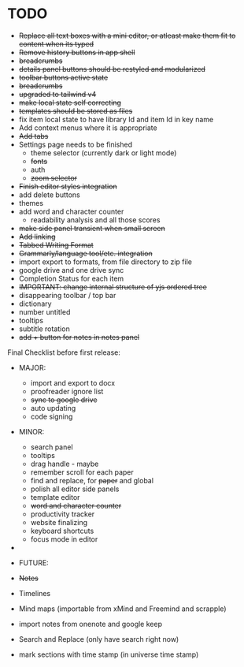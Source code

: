 # TODO

- ~~Replace all text boxes with a mini editor, or atleast make them fit to content when its typed~~
- ~~Remove history buttons in app shell~~
- ~~breadcrumbs~~
- ~~details panel buttons should be restyled and modularized~~
- ~~toolbar buttons active state~~
- ~~breadcrumbs~~
- ~~upgraded to tailwind v4~~
- ~~make local state self correcting~~
- ~~templates should be stored as files~~
- fix item local state to have library Id and item Id in key name
- Add context menus where it is appropriate
- ~~Add tabs~~
- Settings page needs to be finished
  - theme selector (currently dark or light mode)
  - ~~fonts~~
  - auth
  - ~~zoom selector~~
- ~~Finish editor styles integration~~
- add delete buttons
- themes
- add word and character counter
  - readability analysis and all those scores
- ~~make side panel transient when small screen~~
- ~~Add linking~~
- ~~Tabbed Writing Format~~
- ~~Grammarly/language tool/etc. integration~~
- import export to formats, from file directory to zip file
- google drive and one drive sync
- Completion Status for each item
- ~~IMPORTANT: change internal structure of yjs ordered tree~~
- disappearing toolbar / top bar
- dictionary
- number untitled 
- tooltips
- subtitle rotation
- ~~add + button for notes in notes panel~~

Final Checklist before first release:
- MAJOR:
  - import and export to docx
  - proofreader ignore list
  - ~~sync to google drive~~
  - auto updating
  - code signing
  
- MINOR:
  - search panel
  - tooltips
  - drag handle - maybe
  - remember scroll for each paper
  - find and replace, for ~~paper~~ and global
  - polish all editor side panels
  - template editor
  - ~~word and character counter~~
  - productivity tracker
  - website finalizing
  - keyboard shortcuts
  - focus mode in editor
- 
- FUTURE:
- ~~Notes~~
- Timelines
- Mind maps (importable from xMind and Freemind and scrapple)
- import notes from onenote and google keep
- Search and Replace (only have search right now)
- mark sections with time stamp (in universe time stamp)
